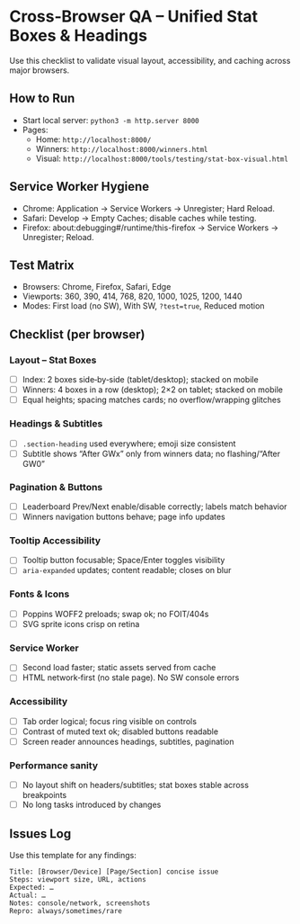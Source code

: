 # Cross‑Browser QA – Unified Stat Boxes & Headings

Use this checklist to validate visual layout, accessibility, and caching across major browsers.

## How to Run
- Start local server: `python3 -m http.server 8000`
- Pages:
  - Home: `http://localhost:8000/`
  - Winners: `http://localhost:8000/winners.html`
  - Visual: `http://localhost:8000/tools/testing/stat-box-visual.html`

## Service Worker Hygiene
- Chrome: Application → Service Workers → Unregister; Hard Reload.
- Safari: Develop → Empty Caches; disable caches while testing.
- Firefox: about:debugging#/runtime/this-firefox → Service Workers → Unregister; Reload.

## Test Matrix
- Browsers: Chrome, Firefox, Safari, Edge
- Viewports: 360, 390, 414, 768, 820, 1000, 1025, 1200, 1440
- Modes: First load (no SW), With SW, `?test=true`, Reduced motion

## Checklist (per browser)

### Layout – Stat Boxes
- [ ] Index: 2 boxes side‑by‑side (tablet/desktop); stacked on mobile
- [ ] Winners: 4 boxes in a row (desktop); 2×2 on tablet; stacked on mobile
- [ ] Equal heights; spacing matches cards; no overflow/wrapping glitches

### Headings & Subtitles
- [ ] `.section-heading` used everywhere; emoji size consistent
- [ ] Subtitle shows “After GWx” only from winners data; no flashing/“After GW0”

### Pagination & Buttons
- [ ] Leaderboard Prev/Next enable/disable correctly; labels match behavior
- [ ] Winners navigation buttons behave; page info updates

### Tooltip Accessibility
- [ ] Tooltip button focusable; Space/Enter toggles visibility
- [ ] `aria-expanded` updates; content readable; closes on blur

### Fonts & Icons
- [ ] Poppins WOFF2 preloads; swap ok; no FOIT/404s
- [ ] SVG sprite icons crisp on retina

### Service Worker
- [ ] Second load faster; static assets served from cache
- [ ] HTML network‑first (no stale page). No SW console errors

### Accessibility
- [ ] Tab order logical; focus ring visible on controls
- [ ] Contrast of muted text ok; disabled buttons readable
- [ ] Screen reader announces headings, subtitles, pagination

### Performance sanity
- [ ] No layout shift on headers/subtitles; stat boxes stable across breakpoints
- [ ] No long tasks introduced by changes

## Issues Log
Use this template for any findings:

```
Title: [Browser/Device] [Page/Section] concise issue
Steps: viewport size, URL, actions
Expected: …
Actual: …
Notes: console/network, screenshots
Repro: always/sometimes/rare
```

